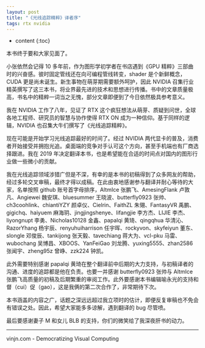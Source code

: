 ```yaml
---
layout: post
title: "《光线追踪精粹》译者序"
tags: rtx nvidia
---
```


* content
{:toc}

本书终于要和大家见面了。

小张依然会记得 10 多年前，作为图形学初学者在书店遇到《GPU 精粹》三部曲时的兴奋感。彼时固定管线还在向可编程管线转变，shader 是个新鲜概念，CUDA 更是尚未诞生。新生事物在萌芽期需要额外呵护，因此 NVIDIA 召集行业精英撰写了这三本书，将业界最先进的技术和思想进行传播。书中的文章质量极高，书名中的精粹一词当之无愧，部分文章即便到了今日依然极具参考意义。

我在 NVIDIA 工作了八年，见证了 RTX 这个疯狂想法从萌芽、质疑到问世，全球各地工程师、研究员的智慧与协作使得 RTX ON 成为一种信仰。基于同样的逻辑，NVIDIA 也召集大牛们撰写了《光线追踪精粹》。

现在可能是开始学习光线追踪最好的时间了。经过 NVIDIA 两代显卡的普及，消费者开始接受并拥抱光追。桌面端的竞争对手认可这个方向，甚至手机端也有厂商选择跟进。我在 2019 年决定翻译本书，也是希望能在合适的时间点对国内的图形行业做一些微小的贡献。

我在光线追踪领域涉猎广但是不深，有幸的是本书的初稿得到了众多网友的帮助，经过多轮交叉审稿，最终才得以成稿。在此由衷地感谢参与翻译并耐心等待的大家，名单按照 github 账号首字母排序，AltmIce 张鹏飞、AmesingFlank 卢敦凡、Angiewei 魏安琪、bluesummer 王晓波、butterfly0923 张帅、ch3coohlink、chiantiYZY 颜卓仪、Cielrin、FaithZL  朱翎、FantasyVR 禹鹏、gigichq、haiyuem 麻海玥、jingjingshenye、lifangjie 李方杰、LIJIE 李杰、liyongnupt 李勇、Nicholas10128 金鑫、papalqi 黄琦、qingqhua 华清沁、RazorYhang 杨宇辰、renyuhuiharrison 任宇晖、rockyvon、skyfeiyun 董东、slongle 邓俊辰、tankijong 张天毅、tavechiang 蒋大为、vcl-pku 马雷、wubochang 吴博昌、XBOOS、YanFeiGao 刘龙腾、yuxing5555、zhan2586 张闻宇、zheng95z 曾峥、zzk224 钟凯。

此外需要特别感谢 papalqi 黄琦在整个翻译前中后期的大力支持，与初稿译者的沟通、进度的追踪都是他在负责。也要一并感谢 butterfly0923 张帅与 AltmIce 张鹏飞高质量的初稿及后期繁重的审阅工作。此外要感谢本书编辑喻永光的支持和督（cui）促（gao），这是我俩的第二次合作了，非常期待下次。

本书涵盖的内容之广，话题之深远远超过我立项时的估计，即便反复审稿也不免会有错误之处。因此，希望大家能多多谅解，遇到翻译的 bug 尽管喷。

最后要感谢妻子 M 和女儿 BLB 的支持，你们的微笑给了我深夜肝书的动力。

----

vinjn.com - Democratizing Visual Computing